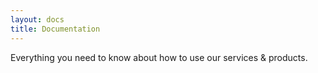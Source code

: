 ```yaml
---
layout: docs
title: Documentation
---
```


Everything you need to know about how to use our services & products.
